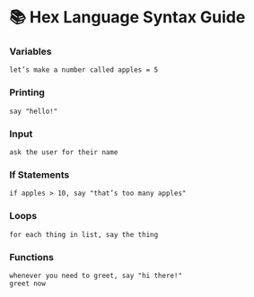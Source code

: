 # 📚 Hex Language Syntax Guide

### Variables
```hex
let’s make a number called apples = 5
```

### Printing
```hex
say "hello!"
```

### Input
```hex
ask the user for their name
```

### If Statements
```hex
if apples > 10, say "that’s too many apples"
```

### Loops
```hex
for each thing in list, say the thing
```

### Functions
```hex
whenever you need to greet, say "hi there!"
greet now
```
